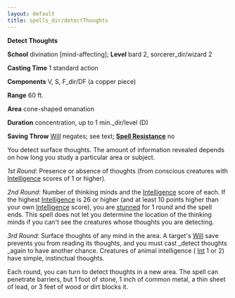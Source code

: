 ```yaml
---
layout: default
title: spells_dir/detectThoughts
---
```

 **Detect Thoughts**

**School** divination [mind-affecting]; **Level** bard 2, sorcerer_dir/wizard 2

**Casting Time** 1 standard action

**Components** V, S, F_dir/DF (a copper piece)

**Range** 60 ft.

**Area** cone-shaped emanation

**Duration** concentration, up to 1 min._dir/level (D)

**Saving Throw** [Will](../combat#_will) negates; see text; **[Spell Resistance](../glossary#_spell-resistance)** no

You detect surface thoughts. The amount of information revealed depends on how long you study a particular area or subject.

_1st Round_: Presence or absence of thoughts (from conscious creatures with [Intelligence](../gettingStarted#_intelligence) scores of 1 or higher).

_2nd Round_: Number of thinking minds and the [Intelligence](../gettingStarted#_intelligence) score of each. If the highest [Intelligence](../gettingStarted#_intelligence) is 26 or higher (and at least 10 points higher than your own [Intelligence](../gettingStarted#_intelligence) score), you are [stunned](../glossary#_stunned) for 1 round and the spell ends. This spell does not let you determine the location of the thinking minds if you can't see the creatures whose thoughts you are detecting.

_3rd Round_: Surface thoughts of any mind in the area. A target's [Will](../combat#_will) save prevents you from reading its thoughts, and you must cast _detect thoughts _again to have another chance. Creatures of animal intelligence ( [Int](../gettingStarted#_intelligence) 1 or 2) have simple, instinctual thoughts.

Each round, you can turn to detect thoughts in a new area. The spell can penetrate barriers, but 1 foot of stone, 1 inch of common metal, a thin sheet of lead, or 3 feet of wood or dirt blocks it.

